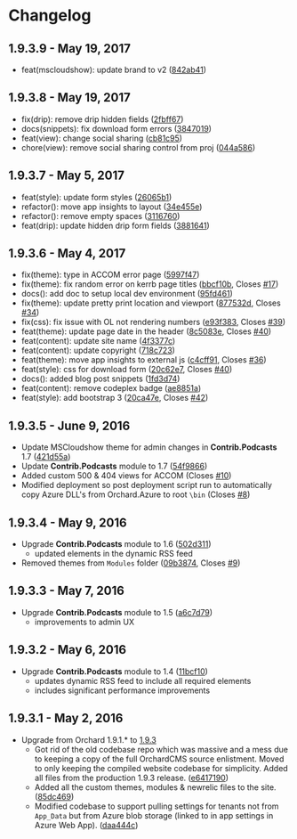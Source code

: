 # Changelog

## 1.9.3.9 - May 19, 2017

- feat(mscloudshow): update brand to v2 ([842ab41](https://github.com/andrewconnell/aci-orchardcms/commit/842ab41))

## 1.9.3.8 - May 19, 2017

- fix(drip): remove drip hidden fields ([2fbff67](https://github.com/andrewconnell/aci-orchardcms/commit/2fbff67))
- docs(snippets): fix download form errors ([3847019](https://github.com/andrewconnell/aci-orchardcms/commit/3847019))
- feat(view): change social sharing ([cb81c95](https://github.com/andrewconnell/aci-orchardcms/commit/cb81c95))
- chore(view): remove social sharing control from proj ([044a586](https://github.com/andrewconnell/aci-orchardcms/commit/044a586))

## 1.9.3.7 - May 5, 2017

- feat(style): update form styles ([26065b1](https://github.com/andrewconnell/aci-orchardcms/commit/26065b1))
- refactor(): move app insights to layout ([34e455e](https://github.com/andrewconnell/aci-orchardcms/commit/34e455e))
- refactor(): remove empty spaces ([3116760](https://github.com/andrewconnell/aci-orchardcms/commit/3116760))
- feat(drip): update hidden drip form fields ([3881641](https://github.com/andrewconnell/aci-orchardcms/commit/3881641))

## 1.9.3.6 - May 4, 2017

- fix(theme): type in ACCOM error page ([5997f47](https://github.com/andrewconnell/aci-orchardcms/commit/5997f47))
- fix(theme): fix random error on kerrb page titles ([bbcf10b](https://github.com/andrewconnell/aci-orchardcms/commit/bbcf10b), Closes [#17](https://github.com/andrewconnell/aci-orchardcms/issues/17))
- docs(): add doc to setup local dev environment ([95fd461](https://github.com/andrewconnell/aci-orchardcms/commit/95fd461))
- fix(theme): update pretty print location and viewport ([877532d](https://github.com/andrewconnell/aci-orchardcms/commit/877532d), Closes [#34](https://github.com/andrewconnell/aci-orchardcms/issues/34))
- fix(css): fix issue with OL not rendering numbers ([e93f383](https://github.com/andrewconnell/aci-orchardcms/commit/e93f383), Closes [#39](https://github.com/andrewconnell/aci-orchardcms/issues/39))
- feat(theme): update page date in the header ([8c5083e](https://github.com/andrewconnell/aci-orchardcms/commit/8c5083e), Closes [#40](https://github.com/andrewconnell/aci-orchardcms/issues/40))
- feat(content): update site name ([4f3377c](https://github.com/andrewconnell/aci-orchardcms/commit/4f3377c))
- feat(content): update copyright ([718c723](https://github.com/andrewconnell/aci-orchardcms/commit/718c723))
- feat(theme): move app insights to external js ([c4cff91](https://github.com/andrewconnell/aci-orchardcms/commit/c4cff91), Closes [#36](https://github.com/andrewconnell/aci-orchardcms/issues/36))
- feat(style): css for download form ([20c62e7](https://github.com/andrewconnell/aci-orchardcms/commit/20c62e7), Closes [#40](https://github.com/andrewconnell/aci-orchardcms/issues/40))
- docs(): added blog post snippets ([1fd3d74](https://github.com/andrewconnell/aci-orchardcms/commit/1fd3d74))
- feat(content): remove codeplex badge ([ae8851a](https://github.com/andrewconnell/aci-orchardcms/commit/ae8851a))
- feat(style): add bootstrap 3 ([20ca47e](https://github.com/andrewconnell/aci-orchardcms/commit/20ca47e), Closes [#42](https://github.com/andrewconnell/aci-orchardcms/issues/42))

## 1.9.3.5 - June 9, 2016

- Update MSCloudshow theme for admin changes in **Contrib.Podcasts** 1.7 ([421d55a](https://github.com/andrewconnell/aci-orchardcms/commit/421d55a))
- Update **Contrib.Podcasts** module to 1.7 ([54f9866](https://github.com/andrewconnell/aci-orchardcms/commit/54f9866))
- Added custom 500 & 404 views for ACCOM (Closes [#10](https://github.com/andrewconnell/aci-orchardcms/issues/10))
- Modified deployment so post deployment script run to automatically copy Azure DLL's from Orchard.Azure to root `\bin` (Closes [#8](https://github.com/andrewconnell/aci-orchardcms/issues/8))

## 1.9.3.4 - May 9, 2016

- Upgrade **Contrib.Podcasts** module to 1.6 ([502d311](https://github.com/andrewconnell/aci-orchardcms/commit/502d31129879323337d929437fd75ab912cecff5))
  - updated elements in the dynamic RSS feed
- Removed themes from `Modules` folder ([09b3874](https://github.com/andrewconnell/aci-orchardcms/commit/09b3874be1e4e65ffab9d9148f7a45772cdd26f5), Closes [#9](https://github.com/andrewconnell/aci-orchardcms/issues/9))

## 1.9.3.3 - May 7, 2016

- Upgrade **Contrib.Podcasts** module to 1.5 ([a6c7d79](https://github.com/andrewconnell/aci-orchardcms/commit/a6c7d790774e1c14713483c694ee5341fe26fb79))
  - improvements to admin UX

## 1.9.3.2 - May 6, 2016

- Upgrade **Contrib.Podcasts** module to 1.4 ([11bcf10](https://github.com/andrewconnell/aci-orchardcms/commit/11bcf102c1d5df6d8f7721b75a54d138d77f3d1b))
  - updates dynamic RSS feed to include all required elements
  - includes significant performance improvements

## 1.9.3.1 - May 2, 2016

- Upgrade from Orchard 1.9.1.* to [1.9.3](https://github.com/OrchardCMS/Orchard/releases/tag/1.9.3)
  - Got rid of the old codebase repo which was massive and a mess due to keeping a copy of the full OrchardCMS source enlistment. Moved to only keeping the compiled website codebase for simplicity. Added all files from the production 1.9.3 release. ([e6417190](https://github.com/andrewconnell/aci-orchardcms/commit/e64171907835e6608a6a85553d9686f5250468d8))
  - Added all the custom themes, modules & newrelic files to the site. ([85dc469](https://github.com/andrewconnell/aci-orchardcms/commit/85dc4697d5d4ac3df7b565f25534e172095260db))
  - Modified codebase to support pulling settings for tenants not from `App_Data` but from Azure blob storage (linked to in app settings in Azure Web App). ([daa444c](https://github.com/andrewconnell/aci-orchardcms/commit/daa444c9a1104179949152c69576c33c74303139))